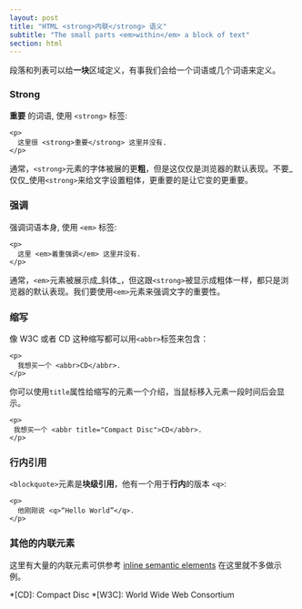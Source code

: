 ```yaml
---
layout: post
title: "HTML <strong>内联</strong> 语义"
subtitle: "The small parts <em>within</em> a block of text"
section: html
---
```



段落和列表可以给**一块**区域定义，有事我们会给一个词语或几个词语来定义。

### Strong

**重要** 的词语, 使用 `<strong>` 标签:

```
<p>
  这里很 <strong>重要</strong> 这里并没有.
</p>
```

通常，`<strong>`元素的字体被展的更**粗**，但是这仅仅是浏览器的默认表现。不要_仅仅_使用`<strong>`来给文字设置粗体，更重要的是让它变的更重要。

### 强调

强调词语本身, 使用 `<em>` 标签:

```
<p>
  这里 <em>着重强调</em> 这里并没有.
</p>
```

通常，`<em>`元素被展示成_斜体_，但这跟`<strong>`被显示成粗体一样，都只是浏览器的默认表现。我们要使用`<em>`元素来强调文字的重要性。


### 缩写

像 W3C 或者 CD 这种缩写都可以用`<abbr>`标签来包含：

```
<p>
  我想买一个 <abbr>CD</abbr>.
</p>
```

你可以使用`title`属性给缩写的元素一个介绍，当鼠标移入元素一段时间后会显示。

```
<p>
 我想买一个 <abbr title="Compact Disc">CD</abbr>.
</p>
```

### 行内引用


`<blockquote>`元素是**块级引用**，他有一个用于**行内**的版本 `<q>`:

```
<p>
  他刚刚说 <q>“Hello World”</q>.
</p>
```

### 其他的内联元素

这里有大量的内联元素可供参考 [inline semantic elements](https://developer.mozilla.org/en/docs/Web/HTML/Element#Inline_text_semantics) 在这里就不多做示例。

*[CD]: Compact Disc
*[W3C]: World Wide Web Consortium
